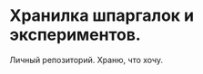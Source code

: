 Хранилка шпаргалок и экспериментов.
================================================================
Личный репозиторий. Храню, что хочу.
